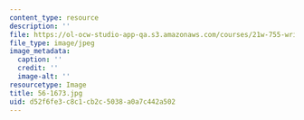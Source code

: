 ```yaml
---
content_type: resource
description: ''
file: https://ol-ocw-studio-app-qa.s3.amazonaws.com/courses/21w-755-writing-and-reading-short-stories-spring-2012/d52f6fe3c8c1cb2c5038a0a7c442a502_56-1673.jpg
file_type: image/jpeg
image_metadata:
  caption: ''
  credit: ''
  image-alt: ''
resourcetype: Image
title: 56-1673.jpg
uid: d52f6fe3-c8c1-cb2c-5038-a0a7c442a502
---
```


